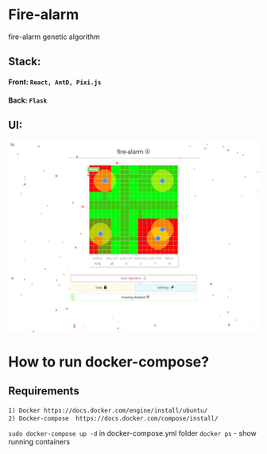 # Fire-alarm
fire-alarm genetic algorithm

## Stack:
#### Front: ```React, AntD, Pixi.js```
#### Back: ```Flask```

## UI:
![Preview](/preview.jpg)

# How to run docker-compose?

## Requirements
    1) Docker https://docs.docker.com/engine/install/ubuntu/
    2) Docker-compose  https://docs.docker.com/compose/install/
```sudo docker-compose up -d``` in docker-compose.yml folder
```docker ps``` - show running containers 

